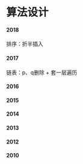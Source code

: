 # 算法设计

#### 2018

排序：折半插入

#### 2017

链表：p、q删除 + 套一层遍历

#### 2016



#### 2015

#### 2014

#### 2013

#### 2012

#### 2010

